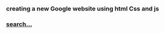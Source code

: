### creating a new Google website using html Css and js

### [search...](https://vigilant-ardinghelli-74d771.netlify.app/)
